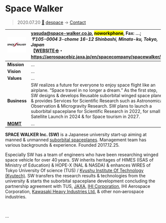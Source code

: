 # Space Walker
> 2020.07.20 [🚀](../../../index/index.md) [despace](../index.md) → [Contact](../contact.md)

|[![](../f/contact/s/spacewalker_logo1_thumb.webp)](../f/contact/s/spacewalker_logo1.webp)|<yasuda@space-walker.co.jp>, <mark>noworkphone</mark>, Fax: …;<br> *〒105-0004 3-chome 16-12 Shinbashi, Minato-ku, Tokyo, Japan*<br> 【[WEBSITE ⎆](https://space-walker.co.jp/)・ <https://aerospacebiz.jaxa.jp/en/spacecompany/spacewalker/>】|
|:-|:-|
|**Mission**|…|
|**Vision**|…|
|**Values**|…|
|**Business**|SW realizes a future for everyone to enjoy space flight like an airplane. “Space travel in no longer a dream.” As the first step, SW designs & develops Reusable suborbital winged space planes & provides Services for Scientific Research such as Astronomical Observation & Microgravity Research. SW plans to launch a suborbital spaceplane for Scientific Research in 2022, for small Satellite Launch in 2024 & for Space tourism in 2027.|
|**[MGMT](../mgmt.md)**|…|

**SPACE WALKER Inc. (SW)** is a Japanese university start‑up aiming at manned & unmanned [suborbital spaceplanes](../sc.md). Management team has various backgrounds & experience. Founded 2017.12.25.

Especially SW has a team of engineers who have been researching winged space vehicle for over 40 years. SW inherits heritages of HIMES (ISAS of Ministry of Education) & HOPE-X (NAL & NASDA) & enhances WIRES of Tokyo University Of science (TUS) / [Kyushu Institute Of Technology (Kyutech)](kyutech.md). SW transfers the research results & technologies from the university & starts the suborbital spaceplane development concluding the partnership agreement with TUS, [JAXA](jaxa.md), [IHI Corporation](ihi.md), IHI Aerospace Corporation, [Kawasaki Heavy Industries Ltd.](kawasaki_hvi.md) & other non‑aerospace industries.

<p style="page-break-after:always"> </p>

…

